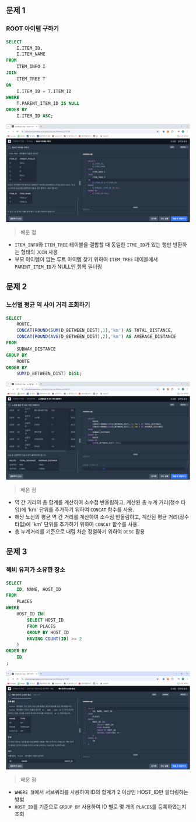 ## 문제 1
### ROOT 아이템 구하기

```sql
SELECT 
    I.ITEM_ID, 
    I.ITEM_NAME
FROM 
    ITEM_INFO I
JOIN 
    ITEM_TREE T 
ON 
    I.ITEM_ID = T.ITEM_ID
WHERE 
    T.PARENT_ITEM_ID IS NULL
ORDER BY 
    I.ITEM_ID ASC;

```
![image](https://github.com/Seokxkyu/dartb/blob/main/sql/study/images/image5.png)


> 배운 점
- `ITEM_INFO`와 `ITEM_TREE` 테이블을 결합할 때 동일한 `ITME_ID`가 있는 행만 반환하는 형태의 `JOIN` 사용
- 부모 아이템이 없는 루트 아이템 찾기 위하여 `ITEM_TREE` 테이블에서 `PARENT_ITEM_ID`가 NULL인 항목 필터링


## 문제 2
### 노선별 평균 역 사이 거리 조회하기

```sql
SELECT 
    ROUTE, 
    CONCAT(ROUND(SUM(D_BETWEEN_DIST),1),'km') AS TOTAL_DISTANCE, 
    CONCAT(ROUND(AVG(D_BETWEEN_DIST),2),'km') AS AVERAGE_DISTANCE
FROM 
    SUBWAY_DISTANCE
GROUP BY 
    ROUTE
ORDER BY 
    SUM(D_BETWEEN_DIST) DESC;
```
![image](https://github.com/Seokxkyu/dartb/blob/main/sql/study/images/image4.png)

> 배운 점
- 역 간 거리의 총 합계를 계산하여 소수점 반올림하고, 계산된 총 누계 거리(정수 타입)에 'km' 단위를 추가하기 위하여 `CONCAT` 함수를 사용.
- 해당 노선의 평균 역 간 거리를 계산하여 소수점 반올림하고, 계산된 평균 거리(정수 타입)에 'km' 단위를 추가하기 위하여 `CONCAT` 함수를 사용.
- 총 누계거리를 기준으로 내림 차순 정렬하기 위하여 `DESC` 활용


## 문제 3
### 헤비 유저가 소유한 장소

```sql
SELECT 
    ID, NAME, HOST_ID
FROM 
    PLACES
WHERE 
    HOST_ID IN(
        SELECT HOST_ID
        FROM PLACES
        GROUP BY HOST_ID
        HAVING COUNT(ID) >= 2
    )
ORDER BY 
    ID
;
```
![image](https://github.com/Seokxkyu/dartb/blob/main/sql/study/images/image3.png)

> 배운 점

- `WHERE 절`에서 서브쿼리를 사용하여 ID의 합계가 2 이상인 HOST_ID만 필터링하는 방법
- `HOST_ID`를 기준으로 `GROUP BY` 사용하여 ID 별로 몇 개의 `PLACES`를 등록하였는지 조회